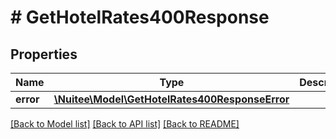 # # GetHotelRates400Response

## Properties

Name | Type | Description | Notes
------------ | ------------- | ------------- | -------------
**error** | [**\Nuitee\Model\GetHotelRates400ResponseError**](GetHotelRates400ResponseError.md) |  | [optional]

[[Back to Model list]](../../README.md#models) [[Back to API list]](../../README.md#endpoints) [[Back to README]](../../README.md)
